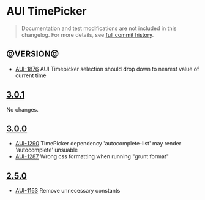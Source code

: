 # AUI TimePicker

> Documentation and test modifications are not included in this changelog. For more details, see [full commit history](https://github.com/liferay/alloy-ui/commits/master/src/aui-timepicker).

## @VERSION@

* [AUI-1876](https://issues.liferay.com/browse/AUI-1876) AUI Timepicker selection should drop down to nearest value of current time

## [3.0.1](https://github.com/liferay/alloy-ui/releases/tag/3.0.1)

No changes.

## [3.0.0](https://github.com/liferay/alloy-ui/releases/tag/3.0.0)

* [AUI-1290](https://issues.liferay.com/browse/AUI-1290) TimePicker dependency 'autocomplete-list' may render 'autocomplete' unsuable
* [AUI-1287](https://issues.liferay.com/browse/AUI-1287) Wrong css formatting when running "grunt format"

## [2.5.0](https://github.com/liferay/alloy-ui/releases/tag/2.5.0)

* [AUI-1163](https://issues.liferay.com/browse/AUI-1163) Remove unnecessary constants